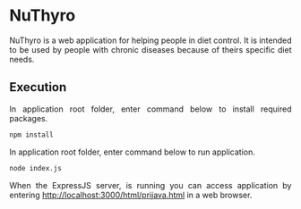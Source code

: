 # NuThyro
<p align="justify">
NuThyro is a web application for helping people in diet control. It is intended to be used by people with chronic diseases because of theirs specific diet needs. 
</p>


## Execution
<p align="justify">
In application root folder, enter command below to install required packages.
</p>

```bash
npm install
```

<p align="justify">
In application root folder, enter command below to run application.
</p>

```bash
node index.js
```

<p align="justify">
  When the ExpressJS server, is running you can access application by entering 
  <a href="http://localhost:3000/html/prijava.html">http://localhost:3000/html/prijava.html</a> in a web browser.
</p>
